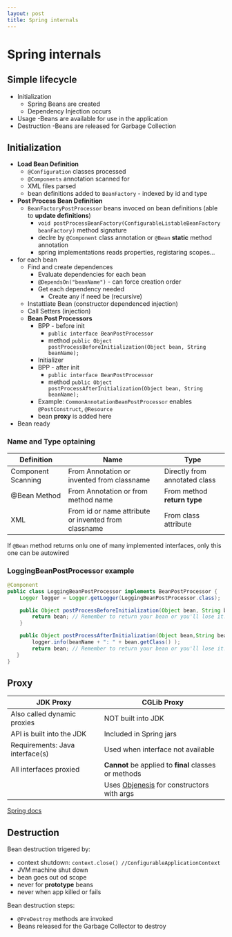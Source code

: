```yaml
---
layout: post
title: Spring internals
---
```

# Spring internals

## Simple lifecycle

- Initialization
  - Spring Beans are created
  - Dependency Injection occurs
- Usage
  -Beans are available for use in the application
- Destruction
  -Beans are released for Garbage Collection

## Initialization

- **Load Bean Definition**
  - `@Configuration` classes processed
  - `@Components` annotation scanned for
  - XML files parsed
  - bean definitions added to `BeanFactory` - indexed by id and type
- **Post Process Bean Definition**
  - `BeanFactoryPostProcessor` beans invoced on bean definitions (able to **update definitions**)
    - `void	postProcessBeanFactory(ConfigurableListableBeanFactory beanFactory)` method signature
    - declre by `@Component` class annotation or `@Bean` **static** method annotation
    - spring implementations reads properties, registaring scopes...
- for each bean
  - Find and create dependences
    - Evaluate dependencies for each bean
    - `@DependsOn("beanName")` - can force creation order
    - Get each dependency needed
      - Create any if need be (recursive)
  - Instattiate Bean (constructor dependenced injection)
  - Call Setters (injection)
  - **Bean Post Processors**
    - BPP - before init
      - `public interface BeanPostProcessor`
      - method `public Object postProcessBeforeInitialization(Object bean, String beanName);`
    - Initializer
    - BPP - after init
      - `public interface BeanPostProcessor`
      - method `public Object postProcessAfterInitialization(Object bean, String beanName);`
    - Example: `CommonAnnotationBeanPostProcessor` enables `@PostConstruct`, `@Resource`
    - bean **proxy** is added here
- Bean ready

### Name and Type optaining

Definition | Name | Type
--- | --- | ---
Component Scanning | From Annotation or invented from classname | Directly from annotated class
@Bean Method | From Annotation or from method name | From method **return type**
XML | From id or name attribute or invented from classname | From class attribute

If `@Bean` method returns onlu one of many implemented interfaces, only this one can be autowired

### LoggingBeanPostProcessor example

```java
@Component
public class LoggingBeanPostProcessor implements BeanPostProcessor {
    Logger logger = Logger.getLogger(LoggingBeanPostProcessor.class);

    public Object postProcessBeforeInitialization(Object bean, String beanName) { 
        return bean; // Remember to return your bean or you'll lose it!
    }

    public Object postProcessAfterInitialization(Object bean,String beanName) { 
        logger.info(beanName + ": " + bean.getClass() );
        return bean; // Remember to return your bean or you'll lose it!
   }
}
```

## Proxy

JDK Proxy | CGLib Proxy
--- | ---
Also called dynamic proxies     | NOT built into JDK
API is built into the JDK       | Included in Spring jars
Requirements: Java interface(s) | Used when interface not available
All interfaces proxied          | **Cannot** be applied to **final** classes or methods
                                | Uses [Objenesis](http://objenesis.org/) for constructors with args

[Spring docs](https://docs.spring.io/spring/docs/current/spring-framework-reference/core.html#aop-pfb-proxy-types)

## Destruction

Bean destruction trigered by:

- context shutdown: `context.close() //ConfigurableApplicationContext`
- JVM machine shut down
- bean goes out od scope
- never for **prototype** beans
- never when app killed or fails

Bean destruction steps:
- `@PreDestroy` methods are invoked
- Beans released for the Garbage Collector to destroy


